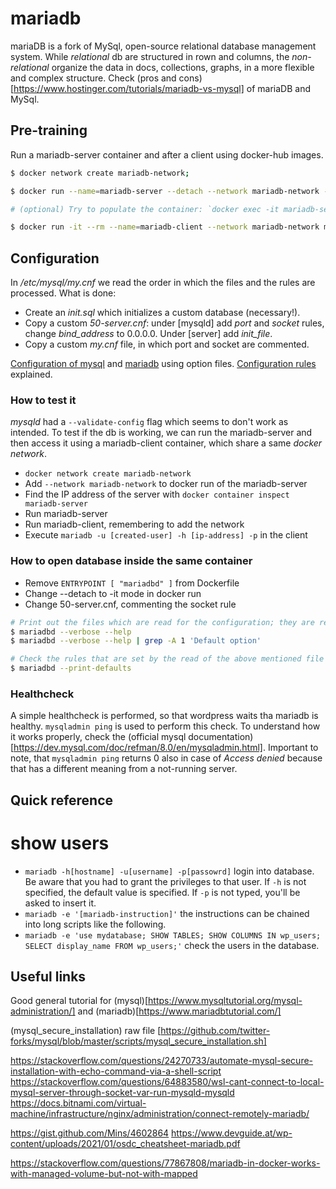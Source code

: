 # mariadb
mariaDB is a fork of MySql, open-source relational database management system. While _relational_ db are structured in rown and columns, the _non-relational_ organize the data in docs, collections, graphs, in a more flexible and complex structure. Check (pros and cons)[https://www.hostinger.com/tutorials/mariadb-vs-mysql] of mariaDB and MySql.

## Pre-training
Run a mariadb-server container and  after a client using docker-hub images.
```bash
$ docker network create mariadb-network;

$ docker run --name=mariadb-server --detach --network mariadb-network --env='MYSQL_ROOT_PASSWORD=myrootpassword' mariadb:latest;

# (optional) Try to populate the container: `docker exec -it mariadb-server mariadb -u root -p;

$ docker run -it --rm --name=mariadb-client --network mariadb-network mariadb:latest mariadb -u root -h mariadb-server -p;
```

## Configuration
In _/etc/mysql/my.cnf_ we read the order in which the files and the rules are processed. What is done:
- Create an _init.sql_ which initializes a custom database (necessary!).
- Copy a custom _50-server.cnf_: under [mysqld] add _port_ and _socket_ rules, change _bind_address_ to 0.0.0.0. Under [server] add _init_file_.
- Copy a custom _my.cnf_ file, in which port and socket are commented.

[Configuration of mysql](https://dev.mysql.com/doc/refman/8.0/en/option-files.html) and [mariadb](https://mariadb.com/kb/en/configuring-mariadb-with-option-files/#option-groups) using option files.
[Configuration rules](https://mariadb.com/kb/en/server-system-variables/#socket) explained.

### How to test it
*mysqld* had a `--validate-config` flag which seems to don't work as intended. To test if the db is working, we can run the mariadb-server and then access it using a mariadb-client container, which share a same _docker network_.
- `docker network create mariadb-network`
- Add `--network mariadb-network` to docker run of the mariadb-server
- Find the IP address of the server with `docker container inspect mariadb-server`
- Run mariadb-server
- Run mariadb-client, remembering to add the network
- Execute `mariadb -u [created-user] -h [ip-address] -p` in the client

### How to open database inside the same container
- Remove `ENTRYPOINT [ "mariadbd" ]` from Dockerfile
- Change --detach to -it mode in docker run
- Change 50-server.cnf, commenting the socket rule

```bash
# Print out the files which are read for the configuration; they are read in that order, and they don't replace themselves, instead they _ADD_ the rules.
$ mariadbd --verbose --help
$ mariadbd --verbose --help | grep -A 1 'Default option'

# Check the rules that are set by the read of the above mentioned file
$ mariadbd --print-defaults
```  

### Healthcheck
A simple healthcheck is performed, so that wordpress waits tha mariadb is healthy. `mysqladmin ping` is used to perform this check. To understand how it works properly, check the (official mysql documentation)[https://dev.mysql.com/doc/refman/8.0/en/mysqladmin.html]. Important to note, that `mysqladmin ping` returns 0 also in case of _Access denied_ because that has a different meaning from a not-running server.

## Quick reference
# show users
- `mariadb -h[hostname] -u[username] -p[passowrd]` login into database. Be aware that you had to grant the privileges to that user. If `-h` is not specified, the default value is specified. If `-p` is not typed, you'll be asked to insert it.
- `mariadb -e '[mariadb-instruction]'` the instructions can be chained into long scripts like the following.
- `mariadb -e 'use mydatabase; SHOW TABLES; SHOW COLUMNS IN wp_users; SELECT display_name FROM wp_users;'` check the users in the database.

## Useful links

Good general tutorial for (mysql)[https://www.mysqltutorial.org/mysql-administration/] and (mariadb)[https://www.mariadbtutorial.com/]

(mysql_secure_installation) raw file [https://github.com/twitter-forks/mysql/blob/master/scripts/mysql_secure_installation.sh]  

https://stackoverflow.com/questions/24270733/automate-mysql-secure-installation-with-echo-command-via-a-shell-script
https://stackoverflow.com/questions/64883580/wsl-cant-connect-to-local-mysql-server-through-socket-var-run-mysqld-mysqld
https://docs.bitnami.com/virtual-machine/infrastructure/nginx/administration/connect-remotely-mariadb/

https://gist.github.com/Mins/4602864
https://www.devguide.at/wp-content/uploads/2021/01/osdc_cheatsheet-mariadb.pdf

https://stackoverflow.com/questions/77867808/mariadb-in-docker-works-with-managed-volume-but-not-with-mapped
